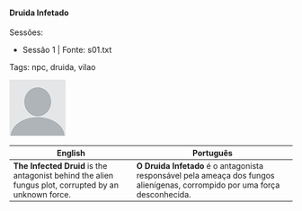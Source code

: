 
#### Druida Infetado

Sessões:  
- Sessão 1 | Fonte: s01.txt

Tags: npc, druida, vilao

![Druida Infetado](docs/assets/npc/npc_blank.png)

| English | Português |
|---------|-----------|
| **The Infected Druid** is the antagonist behind the alien fungus plot, corrupted by an unknown force. | **O Druida Infetado** é o antagonista responsável pela ameaça dos fungos alienígenas, corrompido por uma força desconhecida. |

